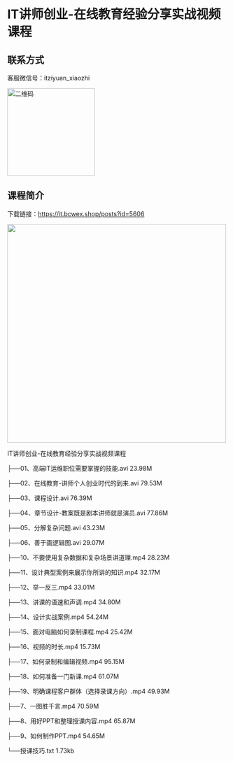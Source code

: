 # IT讲师创业-在线教育经验分享实战视频课程

## 联系方式

客服微信号：itziyuan_xiaozhi

<img src="https://ziyuanyun.oss-cn-guangzhou.aliyuncs.com/common/20240614073449/666b82192834a.jpg" width="200" height="200" alt="二维码">

## 课程简介

下载链接：https://it.bcwex.shop/posts?id=5606

<img src="https://ziyuanyun.oss-cn-guangzhou.aliyuncs.com/yun/20241201163346/674c1f6acd2c8.jpg" width="500" alt="">

  IT讲师创业-在线教育经验分享实战视频课程



 ├──01、高端IT运维职位需要掌握的技能.avi 23.98M

 ├──02、在线教育-讲师个人创业时代的到来.avi 79.53M

 ├──03、课程设计.avi 76.39M

 ├──04、章节设计-教案既是剧本讲师就是演员.avi 77.86M

 ├──05、分解复杂问题.avi 43.23M

 ├──06、善于画逻辑图.avi 29.07M

 ├──10、不要使用复杂数据和复杂场景讲道理.mp4 28.23M

 ├──11、设计典型案例来展示你所讲的知识.mp4 32.17M

 ├──12、举一反三.mp4 33.01M

 ├──13、讲课的语速和声调.mp4 34.80M

 ├──14、设计实战案例.mp4 54.24M

 ├──15、面对电脑如何录制课程.mp4 25.42M

 ├──16、视频的时长.mp4 15.73M

 ├──17、如何录制和编辑视频.mp4 95.15M

 ├──18、如何准备一门新课.mp4 61.07M

 ├──19、明确课程客户群体（选择录课方向）.mp4 49.93M

 ├──7、一图胜千言.mp4 70.59M

 ├──8、用好PPT和整理授课内容.mp4 65.87M

 ├──9、如何制作PPT.mp4 54.65M

 └──授课技巧.txt 1.73kb

  